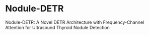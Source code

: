 # Nodule-DETR
Nodule-DETR: A Novel DETR Architecture with Frequency-Channel Attention for Ultrasound Thyroid Nodule Detection
